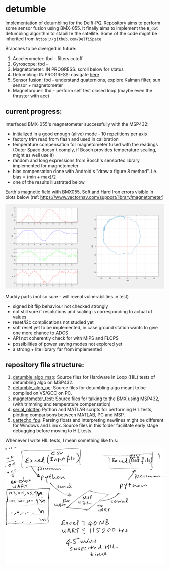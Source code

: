 # detumble

Implementation of detumbling for the Delfi-PQ.
Repository aims to perform some sensor fusion using BMX-055. It finally aims to implement the `B_dot` detumbling algorithm to stabilize the satellite. 
Some of the code might be inherited from `https://github.com/DelfiSpace` 

Branches to be diverged in future: 

1. Accelerometer: tbd - filters cutoff
2. Gyroscope: tbd - 
3. Magnetometer: IN PROGRESS: scroll below for status
4. Detumbling: IN PROGRESS: navigate [here](https://github.com/nilay994/detumble/tree/master/detumble_algo_pc)
5. Sensor fusion: tbd - understand quaternions, explore Kalman filter, sun sensor + magnetometer
6. Magnetorquer: tbd - perform self test closed loop (maybe even the thruster with acc)

## current progress:
Interfaced BMX-055's magnetometer successfully with the MSP432:

- initialized in a good enough (alive) mode - 10 repetitions per axis
- factory trim read from flash and used in calibration
- temperature compensation for magnetometer fused with the readings (Outer Space doesn't comply, if Bosch provides temperature scaling, might as well use it)
- random and long expressions from Bosch's sensortec library implemented for magnetometer
- bias compensation done with Android's "draw a figure 8 method". i.e. bias = (min + max)/2
- one of the results illustrated below
 
Earth's magnetic field with BMX055, Soft and Hard Iron errors visible in plots below (ref: https://www.vectornav.com/support/library/magnetometer)

![iron_error](https://github.com/nilay994/detumble/blob/master/iron_calib.PNG)

Muddy parts (not so sure - will reveal vulnerabilities in test)

- signed bit flip behaviour not checked strongly
- not still sure if resolutions and scaling is corresponding to actual uT values
- reset/i2c complications not studied yet
- soft reset yet to be implemented, in case ground station wants to give one more chance to ADCS
- API not coherently check for with MIPS and FLOPS
- possibilities of power saving modes not explored yet
- a strong + lite library far from implemented

## repository file structure:
1. [detumble_algo_msp](https://github.com/nilay994/detumble/tree/master/detumble_algo_msp): Source files for Hardware In Loop (HIL) tests of detumbling algo on MSP432.
2. [detumble_algo_pc](https://github.com/nilay994/detumble/tree/master/detumble_algo_pc): Source files for detumbling algo meant to be compiled on VS/GCC on PC.
3. [magnetometer_test](https://github.com/nilay994/detumble/tree/master/magnetometer_test): Source files for talking to the BMX using MSP432, (with trimming and temperature compensation)
4. [serial_plotter](https://github.com/nilay994/detumble/tree/master/serial_plotter): Python and MATLAB scripts for performing HIL tests, plotting comparisons between MATLAB, PC and MSP.
5. [uartecho_fpu](https://github.com/nilay994/detumble/tree/master/uartecho_fpu): Parsing floats and interpreting newlines might be different for Windows and Linux. Source files in this folder facilitate early stage debugging before moving to HIL tests. 

Whenever I write HIL tests, I mean something like this: 

![hil_image](https://github.com/nilay994/detumble/blob/master/hil_tests.jpg)